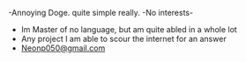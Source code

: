 -Annoying Doge. quite simple really.
-No interests-
- Im Master of no language, but am quite abled in a whole lot
- Any project I am able to scour the internet for an answer
- Neonp050@gmail.com

